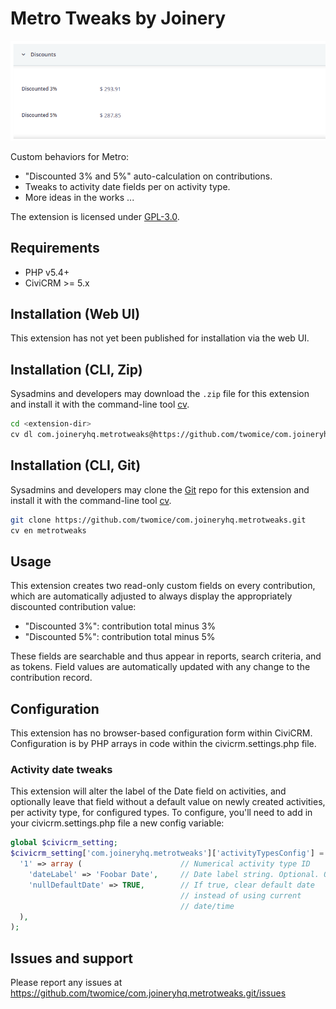 # Metro Tweaks by Joinery

![Screenshot](/images/screenshot.png)

Custom behaviors for Metro: 

* "Discounted 3% and 5%" auto-calculation on contributions.
* Tweaks to activity date fields per on activity type.
* More ideas in the works ...

The extension is licensed under [GPL-3.0](LICENSE.txt).

## Requirements

* PHP v5.4+
* CiviCRM >= 5.x

## Installation (Web UI)

This extension has not yet been published for installation via the web UI.

## Installation (CLI, Zip)

Sysadmins and developers may download the `.zip` file for this extension and
install it with the command-line tool [cv](https://github.com/civicrm/cv).

```bash
cd <extension-dir>
cv dl com.joineryhq.metrotweaks@https://github.com/twomice/com.joineryhq.metrotweaks/archive/master.zip
```

## Installation (CLI, Git)

Sysadmins and developers may clone the [Git](https://en.wikipedia.org/wiki/Git) repo for this extension and
install it with the command-line tool [cv](https://github.com/civicrm/cv).

```bash
git clone https://github.com/twomice/com.joineryhq.metrotweaks.git
cv en metrotweaks
```

## Usage

This extension creates two read-only custom fields on every contribution, which
are automatically adjusted to always display the appropriately discounted 
contribution value:

* "Discounted 3%": contribution total minus 3%
* "Discounted 5%": contribution total minus 5%

These fields are searchable and thus appear in reports, search criteria, and as tokens.
Field values are automatically updated with any change to the contribution record.

## Configuration

This extension has no browser-based configuration form within CiviCRM. Configuration
is by PHP arrays in code within the civicrm.settings.php file.

### Activity date tweaks
This extension will alter the label of the Date field on activities, and optionally
leave that field without a default value on newly created activities, per activity
type, for configured types. To configure, you'll need to add in your 
civicrm.settings.php file a new config variable:

```php
global $civicrm_setting;
$civicrm_setting['com.joineryhq.metrotweaks']['activityTypesConfig'] = array(
  '1' => array (                      // Numerical activity type ID
    'dateLabel' => 'Foobar Date',     // Date label string. Optional. Omit to leave as-is.
    'nullDefaultDate' => TRUE,        // If true, clear default date
                                      // instead of using current
                                      // date/time
  ),
);
```

## Issues and support

Please report any issues at https://github.com/twomice/com.joineryhq.metrotweaks.git/issues
